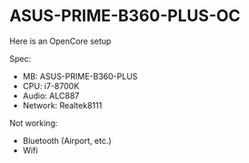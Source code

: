 # ASUS-PRIME-B360-PLUS-OC

Here is an OpenCore setup

Spec:
- MB: ASUS-PRIME-B360-PLUS
- CPU: i7-8700K
- Audio: ALC887
- Network: Realtek8111

Not working:
- Bluetooth (Airport, etc.)
- Wifi 
